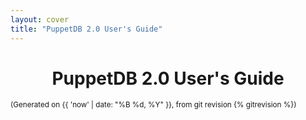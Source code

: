 ```yaml
---
layout: cover
title: "PuppetDB 2.0 User's Guide"
---
```


<h1 style="text-align: center;">PuppetDB 2.0 User's Guide</h1>
<p><small>(Generated on {{ 'now' | date: "%B %d, %Y" }}, from git revision {% gitrevision %})</small></p>
